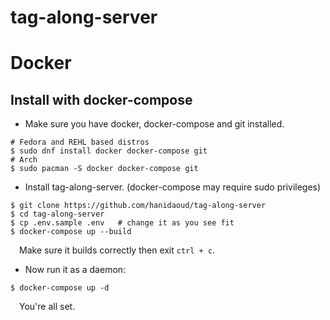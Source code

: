 # tag-along-server
 
# Docker

## Install with docker-compose

+ Make sure you have docker, docker-compose and git installed.
```
# Fedora and REHL based distros
$ sudo dnf install docker docker-compose git
# Arch
$ sudo pacman -S docker docker-compose git
```
+ Install tag-along-server. (docker-compose may require sudo privileges)
```
$ git clone https://github.com/hanidaoud/tag-along-server
$ cd tag-along-server
$ cp .env.sample .env   # change it as you see fit
$ docker-compose up --build
```
&emsp;Make sure it builds correctly then exit `ctrl + c`. <br>
+ Now run it as a daemon: 
```
$ docker-compose up -d
```
&emsp;You're all set.
